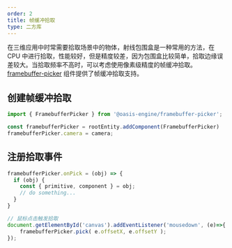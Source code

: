 ```yaml
---
order: 2
title: 帧缓冲拾取
type: 二方库
---
```


在三维应用中时常需要拾取场景中的物体，射线包围盒是一种常用的方法，在 CPU 中进行拾取，性能较好，但是精度较差，因为包围盒比较简单，拾取边缘误差较大。当拾取频率不高时，可以考虑使用像素级精度的帧缓冲拾取。[framebuffer-picker](${book.api}classes/framebuffer_picker.framebufferpicker.html) 组件提供了帧缓冲拾取支持。

<playground src="framebuffer-picker.ts"></playground>

## 创建帧缓冲拾取

```typescript
import { FramebufferPicker } from '@oasis-engine/framebuffer-picker';

const framebufferPicker = rootEntity.addComponent(FramebufferPicker)
framebufferPicker.camera = camera;
```

## 注册拾取事件
```typescript
framebufferPicker.onPick = (obj) => {
  if (obj) {
    const { primitive, component } = obj;
    // do something...
  }
}

// 鼠标点击触发拾取
document.getElementById('canvas').addEventListener('mousedown', (e)=>{
    framebufferPicker.pick( e.offsetX, e.offsetY );
});
```